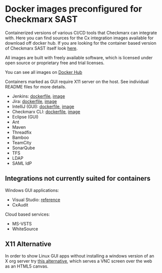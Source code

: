 # Docker images preconfigured for Checkmarx SAST

Containerized versions of various CI/CD tools that Checkmarx can integrate with. Here you can find sources for the Cx integration images available for download off docker hub. If you are looking for the container based version of Checkmarx SAST itself look [here](https://github.com/alexivkin/Docker-CxCore).

All images are built with freely available software, which is licensed under open source or proprietary free and trial licenses.

You can see all images on [Docker Hub](https://hub.docker.com/r/cxai/)

Containers marked as GUI require X11 server on the host. See individual README files for more details.

* Jenkins: [dockerfile](https://github.com/cxai/Docker-CxIntegrations/tree/master/CxJenkins), [image](https://hub.docker.com/r/cxai/cxjenkins/)
* Jira: [dockerfile](https://github.com/cxai/Docker-CxIntegrations/tree/master/CxJira), [image](https://hub.docker.com/r/cxai/cxjira/)
* IntelliJ (GUI): [dockerfile](https://github.com/cxai/Docker-CxIntegrations/tree/master/CxIntelliJ), [image](https://hub.docker.com/r/cxai/cxintellij/)
* Checkmarx CLI: [dockerfile](https://github.com/cxai/Docker-CxIntegrations/tree/master/CxCLI), [image](https://hub.docker.com/r/cxai/cxcli/)
* Eclipse (GUI)
* Ant
* Maven
* Threadfix
* Bamboo
* TeamCity
* SonarQube
* TFS
* LDAP
* SAML IdP

## Integrations not currently suited for containers
Windows GUI applications:
* Visual Studio: [reference](https://checkmarx.atlassian.net/wiki/spaces/KC/pages/126463827/Setting+Up+the+CxSAST+Visual+Studio+Plugin+v8.4.1+and+up)
* CxAudit

Cloud based services:
* MS-VSTS
* WhiteSource

## X11 Alternative
In order to show Linux GUI apps without installing a windows version of an X org server try [this alternative](https://hub.docker.com/r/psharkey/novnc/), which serves a VNC screen over the web as an HTML5 canvas.
